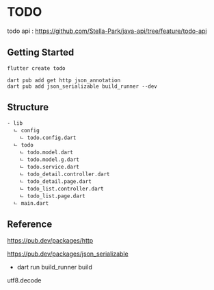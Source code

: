 # TODO

todo api : https://github.com/Stella-Park/java-api/tree/feature/todo-api

## Getting Started

```
flutter create todo

dart pub add get http json_annotation
dart pub add json_serializable build_runner --dev
```

## Structure

```
- lib
  ㄴ config
    ㄴ todo.config.dart
  ㄴ todo
    ㄴ todo.model.dart
    ㄴ todo.model.g.dart
    ㄴ todo.service.dart
    ㄴ todo_detail.controller.dart
    ㄴ todo_detail.page.dart
    ㄴ todo_list.controller.dart
    ㄴ todo_list.page.dart
  ㄴ main.dart
```

## Reference

https://pub.dev/packages/http

https://pub.dev/packages/json_serializable
- dart run build_runner build

utf8.decode
